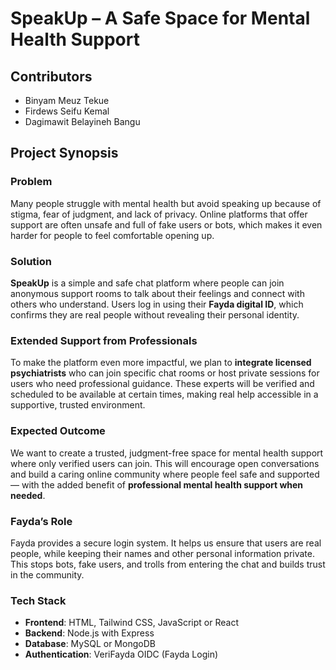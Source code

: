 # SpeakUp – A Safe Space for Mental Health Support

## Contributors
- Binyam Meuz Tekue  
- Firdews Seifu Kemal  
- Dagimawit Belayineh Bangu

## Project Synopsis

### Problem  
Many people struggle with mental health but avoid speaking up because of stigma, fear of judgment, and lack of privacy. Online platforms that offer support are often unsafe and full of fake users or bots, which makes it even harder for people to feel comfortable opening up.

### Solution  
**SpeakUp** is a simple and safe chat platform where people can join anonymous support rooms to talk about their feelings and connect with others who understand. Users log in using their **Fayda digital ID**, which confirms they are real people without revealing their personal identity.

### Extended Support from Professionals  
To make the platform even more impactful, we plan to **integrate licensed psychiatrists** who can join specific chat rooms or host private sessions for users who need professional guidance. These experts will be verified and scheduled to be available at certain times, making real help accessible in a supportive, trusted environment.

### Expected Outcome  
We want to create a trusted, judgment-free space for mental health support where only verified users can join. This will encourage open conversations and build a caring online community where people feel safe and supported — with the added benefit of **professional mental health support when needed**.

### Fayda’s Role  
Fayda provides a secure login system. It helps us ensure that users are real people, while keeping their names and other personal information private. This stops bots, fake users, and trolls from entering the chat and builds trust in the community.

### Tech Stack  
- **Frontend**: HTML, Tailwind CSS, JavaScript or React  
- **Backend**: Node.js with Express  
- **Database**: MySQL or MongoDB  
- **Authentication**: VeriFayda OIDC (Fayda Login)  